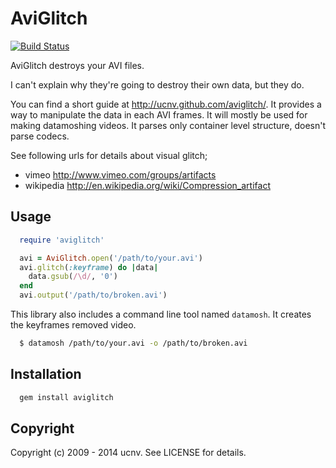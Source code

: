 # AviGlitch
[![Build Status](https://travis-ci.org/ucnv/aviglitch.svg?branch=master)](https://travis-ci.org/ucnv/aviglitch)

AviGlitch destroys your AVI files.

I can't explain why they're going to destroy their own data, but they do.

You can find a short guide at <http://ucnv.github.com/aviglitch/>.
It provides a way to manipulate the data in each AVI frames.
It will mostly be used for making datamoshing videos.
It parses only container level structure, doesn't parse codecs.

See following urls for details about visual glitch;

* vimeo <http://www.vimeo.com/groups/artifacts>
* wikipedia <http://en.wikipedia.org/wiki/Compression_artifact>

## Usage

```ruby
  require 'aviglitch'

  avi = AviGlitch.open('/path/to/your.avi')
  avi.glitch(:keyframe) do |data|
    data.gsub(/\d/, '0')
  end
  avi.output('/path/to/broken.avi')
```

This library also includes a command line tool named `datamosh`.
It creates the keyframes removed video.

```sh
  $ datamosh /path/to/your.avi -o /path/to/broken.avi
```

## Installation

```sh
  gem install aviglitch
```

## Copyright

Copyright (c) 2009 - 2014 ucnv. See LICENSE for details.
